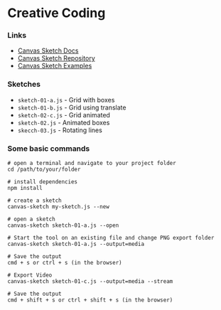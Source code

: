 # Creative Coding

### Links

- [Canvas Sketch Docs](https://github.com/mattdesl/canvas-sketch/blob/master/docs/README.md)
- [Canvas Sketch Repository](https://github.com/mattdesl/canvas-sketch)
- [Canvas Sketch Examples](https://github.com/mattdesl/canvas-sketch/tree/master/examples)

### Sketches

- `sketch-01-a.js` - Grid with boxes
- `sketch-01-b.js` - Grid using translate
- `sketch-02-c.js` - Grid animated
- `sketch-02.js` - Animated boxes
- `skecch-03.js` - Rotating lines

### Some basic commands

```
# open a terminal and navigate to your project folder
cd /path/to/your/folder

# install dependencies
npm install

# create a sketch
canvas-sketch my-sketch.js --new

# open a sketch
canvas-sketch sketch-01-a.js --open

# Start the tool on an existing file and change PNG export folder
canvas-sketch sketch-01-a.js --output=media

# Save the output
cmd + s or ctrl + s (in the browser)

# Export Video
canvas-sketch sketch-01-c.js --output=media --stream

# Save the output
cmd + shift + s or ctrl + shift + s (in the browser)

```